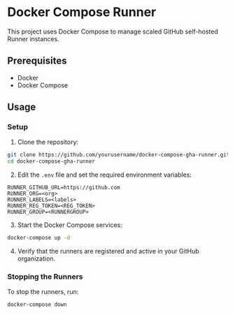 # Docker Compose Runner

This project uses Docker Compose to manage scaled GitHub self-hosted Runner instances.

## Prerequisites

- Docker
- Docker Compose

## Usage

### Setup

1. Clone the repository:

```sh
git clone https://github.com/yourusername/docker-compose-gha-runner.git
cd docker-compose-gha-runner
```

2. Edit the `.env` file and set the required environment variables:

```properties
RUNNER_GITHUB_URL=https://github.com
RUNNER_ORG=<org>
RUNNER_LABELS=<labels>
RUNNER_REG_TOKEN=<REG_TOKEN>
RUNNER_GROUP=<RUNNERGROUP>
```

3. Start the Docker Compose services:

```sh
docker-compose up -d
```

4. Verify that the runners are registered and active in your GitHub organization.

### Stopping the Runners

To stop the runners, run:

```sh
docker-compose down
```
